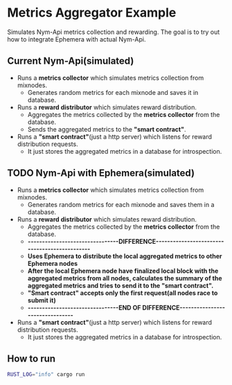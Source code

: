 # Metrics Aggregator Example

Simulates Nym-Api metrics collection and rewarding. The goal is to try out how to integrate Ephemera with actual Nym-Api.

## Current Nym-Api(simulated)

* Runs a **metrics collector** which simulates metrics collection from mixnodes.
  * Generates random metrics for each mixnode and saves it in database.
* Runs a **reward distributor** which simulates reward distribution.
  * Aggregates the metrics collected by the **metrics collector** from the database.
  * Sends the aggregated metrics to the **"smart contract"**.
* Runs a **"smart contract"**(just a http server) which listens for reward distribution requests.
  * It just stores the aggregated metrics in a database for introspection.

## **TODO** Nym-Api with Ephemera(simulated)

* Runs a **metrics collector** which simulates metrics collection from mixnodes.
    * Generates random metrics for each mixnode and saves them in a database.
* Runs a **reward distributor** which simulates reward distribution.
    * Aggregates the metrics collected by the **metrics collector** from the database.
    * **--------------------------------DIFFERENCE----------------------------------------------**
    * **Uses Ephemera to distribute the local aggregated metrics to other Ephemera nodes**
    * **After the local Ephemera node have finalized local block with the aggregated metrics from all nodes,
      calculates the summary of the aggregated metrics and tries to send it to the "smart contract".**
    * **"Smart contract" accepts only the first request(all nodes race to submit it)**
    * **--------------------------------END OF DIFFERENCE--------------------------------**  
* Runs a **"smart contract"**(just a http server) which listens for reward distribution requests.
    * It just stores the aggregated metrics in a database for introspection.

## How to run

```bash
RUST_LOG="info" cargo run
```